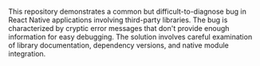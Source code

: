 This repository demonstrates a common but difficult-to-diagnose bug in React Native applications involving third-party libraries. The bug is characterized by cryptic error messages that don't provide enough information for easy debugging.  The solution involves careful examination of library documentation, dependency versions, and native module integration.